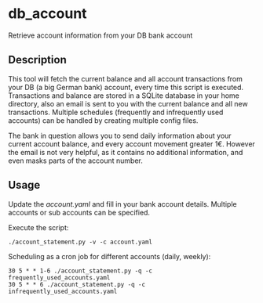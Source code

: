 
# db_account

Retrieve account information from your DB bank account


## Description

This tool will fetch the current balance and all account transactions from your DB (a big German bank) account, every time this script is executed. Transactions and balance are stored in a SQLite database in your home directory, also an email is sent to you with the current balance and all new transactions. Multiple schedules (frequently and infrequently used accounts) can be handled by creating multiple config files.

The bank in question allows you to send daily information about your current account balance, and every account movement greater 1€. However the email is not very helpful, as it contains no additional information, and even masks parts of the account number.


## Usage

Update the _account.yaml_ and fill in your bank account details. Multiple accounts or sub accounts can be specified.

Execute the script:

```
./account_statement.py -v -c account.yaml
```

Scheduling as a cron job for different accounts (daily, weekly):

```
30 5 * * 1-6 ./account_statement.py -q -c frequently_used_accounts.yaml
30 5 * * 6 ./account_statement.py -q -c infrequently_used_accounts.yaml
```
